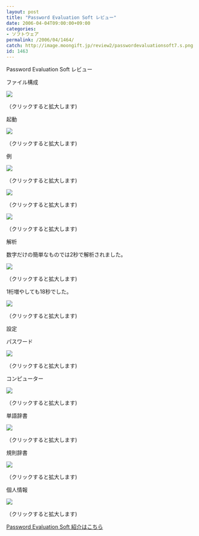 ```yaml
---
layout: post
title: "Password Evaluation Soft レビュー"
date: 2006-04-04T09:00:00+09:00
categories:
- ソフトウェア
permalink: /2006/04/1464/
catch: http://image.moongift.jp/review2/passwordevaluationsoft7.s.png
id: 1463
---
```

Password Evaluation Soft レビュー  
<!--more-->

ファイル構成

  

[![](http://image.moongift.jp/review2/passwordevaluationsoft1.s.png)](http://image.moongift.jp/review2/passwordevaluationsoft1.png)  
  
（クリックすると拡大します)

  

起動

  

[![](http://image.moongift.jp/review2/passwordevaluationsoft2.s.png)](http://image.moongift.jp/review2/passwordevaluationsoft2.png)  
  
（クリックすると拡大します)

  

例

  

[![](http://image.moongift.jp/review2/passwordevaluationsoft3.s.png)](http://image.moongift.jp/review2/passwordevaluationsoft3.png)  
  
（クリックすると拡大します)

  

[![](http://image.moongift.jp/review2/passwordevaluationsoft4.s.png)](http://image.moongift.jp/review2/passwordevaluationsoft4.png)  
  
（クリックすると拡大します)

  

[![](http://image.moongift.jp/review2/passwordevaluationsoft5.s.png)](http://image.moongift.jp/review2/passwordevaluationsoft5.png)  
  
（クリックすると拡大します)

  

解析

  

数字だけの簡単なものでは2秒で解析されました。

  

[![](http://image.moongift.jp/review2/passwordevaluationsoft6.s.png)](http://image.moongift.jp/review2/passwordevaluationsoft6.png)  
  
（クリックすると拡大します)

  

1桁増やしても18秒でした。

  

[![](http://image.moongift.jp/review2/passwordevaluationsoft7.s.png)](http://image.moongift.jp/review2/passwordevaluationsoft7.png)  
  
（クリックすると拡大します)

  

設定

  

パスワード

  

[![](http://image.moongift.jp/review2/passwordevaluationsoft8.s.png)](http://image.moongift.jp/review2/passwordevaluationsoft8.png)  
  
（クリックすると拡大します)

  

コンピューター

  

[![](http://image.moongift.jp/review2/passwordevaluationsoft9.s.png)](http://image.moongift.jp/review2/passwordevaluationsoft9.png)  
  
（クリックすると拡大します)

  

単語辞書

  

[![](http://image.moongift.jp/review2/passwordevaluationsoft10.s.png)](http://image.moongift.jp/review2/passwordevaluationsoft10.png)  
  
（クリックすると拡大します)

  

規則辞書

  

[![](http://image.moongift.jp/review2/passwordevaluationsoft11.s.png)](http://image.moongift.jp/review2/passwordevaluationsoft11.png)  
  
（クリックすると拡大します)

  

個人情報

  

[![](http://image.moongift.jp/review2/passwordevaluationsoft12.s.png)](http://image.moongift.jp/review2/passwordevaluationsoft12.png)  
  
（クリックすると拡大します)

  

[Password Evaluation Soft 紹介はこちら](http://fw.moongift.jp/intro/i-1459.html)

